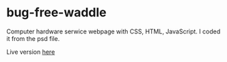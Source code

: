 # bug-free-waddle
Computer hardware serwice webpage with CSS, HTML, JavaScript.
I coded it from the psd file.

Live version [here](https://miloszbranewicz.github.io/bug-free-waddle/)
